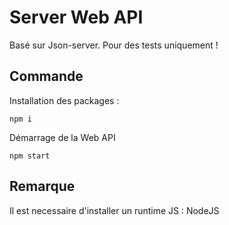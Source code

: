 # Server Web API
Basé sur Json-server. Pour des tests uniquement !

## Commande
Installation des packages : 
```
npm i
```
Démarrage de la Web API
```
npm start
```

## Remarque
Il est necessaire d'installer un runtime JS : NodeJS